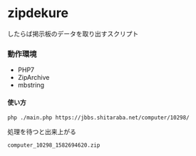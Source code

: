 # zipdekure
したらば掲示板のデータを取り出すスクリプト

### 動作環境
- PHP7
- ZipArchive
- mbstring

#### 使い方
`php ./main.php https://jbbs.shitaraba.net/computer/10298/`

処理を待つと出来上がる

`computer_10298_1582694620.zip`
